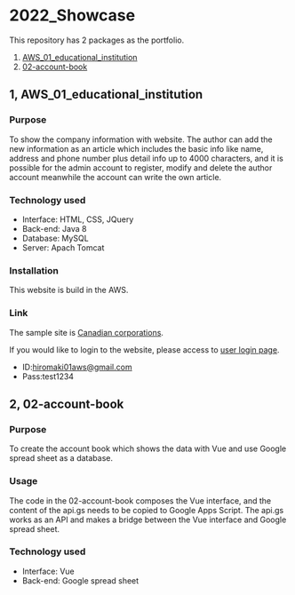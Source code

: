 # 2022_Showcase
This repository has 2 packages as the portfolio.

1. [AWS_01_educational_institution](#AWS_01_educational_institution)
1. [02-account-book](#02-account-book)

## 1, AWS_01_educational_institution
### Purpose
To show the company information with website. 
The author can add the new information as an article which includes the basic info like name, address and phone number plus detail info up to 4000 characters,
and it is possible for the admin account to register, modify and delete the author account meanwhile the account can write the own article.

### Technology used
- Interface: HTML, CSS, JQuery
- Back-end: Java 8
- Database: MySQL
- Server: Apach Tomcat

### Installation
This website is build in the AWS.

### Link
The sample site is [Canadian corporations](https://aws-warehouse58th.com/index).

If you would like to login to the website,
please access to [user login page](https://aws-warehouse58th.com/user/login).
- ID:hiromaki01aws@gmail.com
- Pass:test1234

## 2, 02-account-book
### Purpose
To create the account book which shows the data with Vue and use Google spread sheet as a database.

### Usage
The code in the 02-account-book composes the Vue interface, and the content of the api.gs needs to be copied to Google Apps Script.
The api.gs works as an API and makes a bridge between the Vue interface and Google spread sheet.

### Technology used
- Interface: Vue
- Back-end: Google spread sheet
